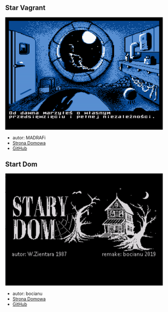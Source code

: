 #

## Star Vagrant

![StarVagrant.png](gfx/StarVagrant.png)

* autor: MADRAFi
* [Strona Domowa](http://madsoft.us/)
* [GitHub](https://github.com/MADRAFi/StarVagrant)

## Start Dom

![StartDom.png](gfx/StartDom.png)

* autor: bocianu
* [Strona Domowa](http://bocianu.atari.pl/blog/starydom)
* [GitHub](https://github.com/MADRAFi/StarVagrant)